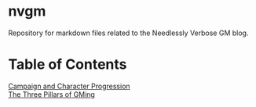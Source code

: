 # nvgm

Repository for markdown files related to the Needlessly Verbose GM blog.

# Table of Contents
[Campaign and Character Progression](/campaign-and-character-progression.md)  
[The Three Pillars of GMing](/the-three-pillars-of-gming.md)